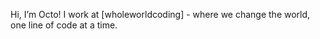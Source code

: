 Hi, I’m Octo! I work at [wholeworldcoding] - where we change the world, one line of code at a time.
